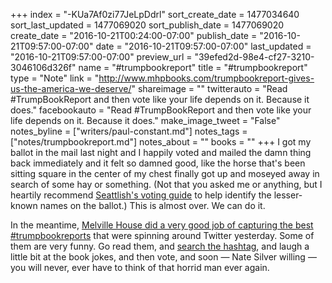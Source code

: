 +++
index = "-KUa7Af0zi77JeLpDdrl"
sort_create_date = 1477034640
sort_last_updated = 1477069020
sort_publish_date = 1477069020
create_date = "2016-10-21T00:24:00-07:00"
publish_date = "2016-10-21T09:57:00-07:00"
date = "2016-10-21T09:57:00-07:00"
last_updated = "2016-10-21T09:57:00-07:00"
preview_url = "39efed2d-98e4-cf27-3210-3046106d326f"
name = "#trumpbookreport"
title = "#trumpbookreport"
type = "Note"
link = "http://www.mhpbooks.com/trumpbookreport-gives-us-the-america-we-deserve/"
shareimage = ""
twitterauto = "Read #TrumpBookReport and then vote like your life depends on it. Because it does."
facebookauto = "Read #TrumpBookReport and then vote like your life depends on it. Because it does."
make_image_tweet = "False"
notes_byline = ["writers/paul-constant.md"]
notes_tags = ["notes/trumpbookreport.md"]
notes_about = ""
books = ""
+++
I got my ballot in the mail last night and I happily voted and mailed the damn thing back immediately and it felt so damned good, like the horse that's been sitting square in the center of my chest finally got up and moseyed away in search of some hay or something. (Not that you asked me or anything, but I heartily recommend [Seattlish's voting guide](http://seattlish.com/post/151982549421/the-official-seattlish-guide-to-your-ballot) to help identify the lesser-known names on the ballot.) This is almost over. We can do it.

In the meantime, [Melville House did a very good job of capturing the best #trumpbookreports](http://www.mhpbooks.com/trumpbookreport-gives-us-the-america-we-deserve/) that were spinning around Twitter yesterday. Some of them are very funny. Go read them, and [search the hashtag](https://twitter.com/search?q=%23trumpbookreport&src=typd), and laugh a little bit at the book jokes, and then vote, and soon — Nate Silver willing — you will never, ever have to think of that horrid man ever again.